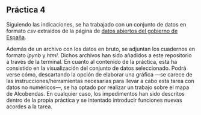 ## Práctica 4
Siguiendo las indicaciones, se ha trabajado con un conjunto de datos en formato *csv* extraídos de la página de [datos abiertos del gobierno de España](https://datos.gob.es/es/). 

Además de un archivo con los datos en bruto, se adjuntan los cuadernos en formato *ipynb* y *html*. Dichos archivos han sido añadidos a este repositorio a través de la terminal. En cuanto al contenido de la práctica, esta ha consistido en la visualización del conjunto de datos seleccionado. Podrá verse cómo, descartando la opción de elaborar una gráfica —se carece de las instrucciones/herramientas necesarias para llevar a cabo esta tarea con datos no numéricos—, se ha optado por realizar un trabajo sobre el mapa de Alcobendas. En cualquier caso, los impedimentos han sido descritos dentro de la propia práctica y se intentado introducir funciones nuevas acordes a la tarea. 
